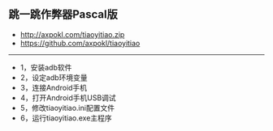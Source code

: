 跳一跳作弊器Pascal版
-------------
* http://axpokl.com/tiaoyitiao.zip
* https://github.com/axpokl/tiaoyitiao
-------------
* 1，安装adb软件
* 2，设定adb环境变量
* 3，连接Android手机
* 4，打开Android手机USB调试
* 5，修改tiaoyitiao.ini配置文件
* 6，运行tiaoyitiao.exe主程序
